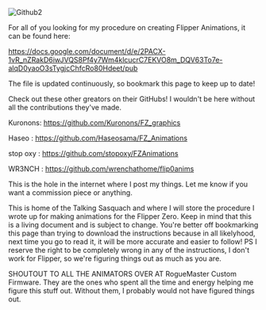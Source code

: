 ![Github2](https://user-images.githubusercontent.com/16942638/200438105-87c73aae-12d4-4cbd-94c1-26c9be058a17.jpg)

For all of you looking for my procedure on creating Flipper Animations, it can be found here:

https://docs.google.com/document/d/e/2PACX-1vR_nZRakD6iwJVQS8Pf4y7Wm4klcucrC7EKVO8m_DQV63To7e-alqD0yaoO3sTygjcChfcRo80Hdeet/pub

The file is updated continuously, so bookmark this page to keep up to date!

Check out these other greators on their GitHubs!  I wouldn't be here without all the contributions they've made.

Kuronons: https://github.com/Kuronons/FZ_graphics

Haseo : https://github.com/Haseosama/FZ_Animations

stop oxy : https://github.com/stopoxy/FZAnimations

WR3NCH : https://github.com/wrenchathome/flip0anims

This is the hole in the internet where I post my things.  Let me know if you want a commission piece or anything.

This is home of the Talking Sasquach and where I will store the procedure I wrote up for making animations for the Flipper Zero.  Keep in mind that this is a living document and is subject to change.  You're better off bookmarking this page than trying to download the instructions because in all likelyhood, next time you go to read it, it will be more accurate and easier to follow!  PS I reserve the right to be completely wrong in any of the instructions, I don't work for Flipper, so we're figuring things out as much as you are.

SHOUTOUT TO ALL THE ANIMATORS OVER AT RogueMaster Custom Firmware.  They are the ones who spent all the time and energy helping me figure this stuff out.  Without them, I probably would not have figured things out.
